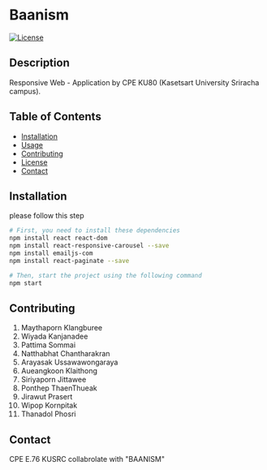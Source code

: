 # Baanism

[![License](https://img.shields.io/badge/License-MIT-blue.svg)](https://opensource.org/licenses/MIT)

## Description

Responsive Web - Application by CPE KU80 (Kasetsart University Sriracha campus).

## Table of Contents

- [Installation](#installation)
- [Usage](#usage)
- [Contributing](#contributing)
- [License](#license)
- [Contact](#contact)

## Installation
please follow this step
```bash
# First, you need to install these dependencies
npm install react react-dom
npm install react-responsive-carousel --save
npm install emailjs-com
npm install react-paginate --save

# Then, start the project using the following command
npm start
```
## Contributing

1. Maythaporn Klangburee
2. Wiyada Kanjanadee
3. Pattima Sommai
4. Natthabhat Chantharakran
5. Arayasak Ussawawongaraya
6. Aueangkoon Klaithong
7. Siriyaporn Jittawee
8. Ponthep ThaenThueak
9. Jirawut Prasert
10. Wipop Kornpitak
11. Thanadol Phosri

## Contact
CPE E.76 KUSRC collabrolate with "BAANISM"

